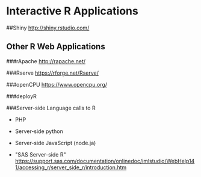 # Interactive R Applications

##Shiny
http://shiny.rstudio.com/

## Other R Web Applications

###rApache
http://rapache.net/

###Rserve
https://rforge.net/Rserve/

###openCPU
https://www.opencpu.org/

###deployR

###Server-side Language calls to R

-  PHP

-  Server-side python

-  Server-side JavaScript (node.ja)

- "SAS Server-side R"
    https://support.sas.com/documentation/onlinedoc/imlstudio/WebHelp141/accessing_r/server_side_r/introduction.htm

